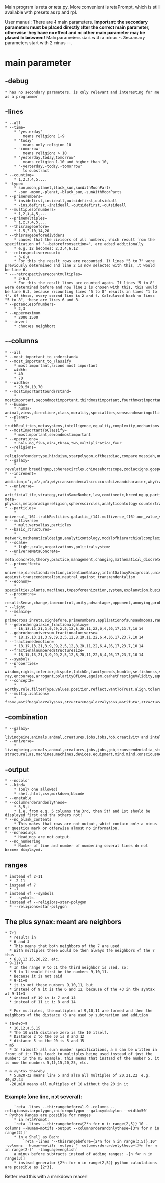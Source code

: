 Main program is reta or reta.py.
More convenient is retaPrompt, which is still available with presets as rp and rpl.

User manual:
There are 4 main parameters.
**Important: the secondary parameters must be placed directly after the correct main parameter, otherwise they have no effect and no other main parameter may be placed in between!**
Main parameters start with a minus -.
Secondary parameters start with 2 minus --.

# main parameter

## -debug
    * has no secondary parameters, is only relevant and interesting for me as a programmer

## -lines

    * --all
    * --time=
        * "yesterday"
            means religions 1-9
        * "today"
            means only religion 10
        * "tomorrow"
            means religions > 10
        * "yesterday,today,tomorrow"
            means religion 1-10 and higher than 10,
        * "-yesterday,-today,-tomorrow"
            to substract
    * --counting=
        * 1,2,3,4,5,...
    * -type=
        * sun,moon,planet,black_sun,sunWithMoonParts
        * -sun,-moon,-planet,-black_sun,-sunWithMoonParts
    * --primenumbers=
        * insidefirst,insideall,outsidefirst,outsideall
        * -insidefirst,-insideall,-outsidefirst,-outsideall
    * --multiplesofnumbers=
        * 1,2,3,4,5,...
    * --primemultiples=
        * 1,2,3,4,5,...
    * --thisrangebefore=
        * 1-5,7-10,14,20
    * --thisrangebeforedividers
        * causes that the divisors of all numbers, which result from the specification of "--beforefromsection=", are added additionally
        * e.g. 12 becomes: 2,3,4,6,12
    * --retrospectiverecount=
        * 3-6,8
        * For this the result rows are recounted. If lines "5 to 7" were previously determined and line 2 is now selected with this, it would be line 6.
    * ---retrospectiverecountmultiples=
        * 3-6,8
        * For this the result lines are counted again. If lines "5 to 8" were determined before and now line 2 is chosen with this, this would be line 6.8, because recounting lines "5 to 8" results in lines "1 to 4". Of these, every second line is 2 and 4. Calculated back to lines "5 to 8", these are lines 6 and 8.
    * --potenciesofnumbers=
        * 2,3
    * --uppermaximum
        * 2000,1500
    * --invert
        * chooses neighbors

## --columns

    * --all
    * --most_important_to_understand=
    * --most_important_to_classify
        * most important,second most important
    * --width=
        * 40
        * 70
    * --widths=
        * 20,50,10,70
    * --mostimportanttounderstand= 
        * mostimportant,secondmostimportant,thirdmostimportant,fourthmostimportant
    * --human= 
        * human-animal,views,directions,class,morality,specialties,senseandmeaningoflife,intelligenceproblems,way_of_thinking_of_living_beings,countertranscendentals,equalityfreedom,emotions,egoism,effect,incel,irrationalNumbersbyrooting,dominantgender,love,faith,vulnerability,motifs,positions,consciousness,achievements,evolutionary_acquire_and_intelligence,need,disease,alphabeta,lead,manipulation,jobs,solutions,music,honest
    * --planet= 
        * truthRealities,metasystems,intelligence,equality,complexity,mechanisms
    * --mostImportantToClassify= 
        * mostimportant,secondmostimportant
    * --operations= 
        * halving,five,nine,three,two,multiplication,four
    * --religions= 
        * religionfoundertype,hinduism,starpolygon,ofthezodiac,compare,messiah,uniformpolygon,representativehigherconcepts
    * --galaxy= 
        * revelation,breedingup,spherescircles,chinesehoroscope,zodiacsigns,gospelofthomas,analyticontology,insideOutsideStructure,modallogic,space
    * --increment= 
        * addition,of1,of2,of3,whytranscendentalstructuralsizeandcharacter,whyTranscendentalEqualsComplexity
    * --universe= 
        * artificiallife,strategy,ratioSameNumber,law,combineetc,breedingup,particle-meta-physics,metaparadigmreligion,spherescircles,analyticontology,countertranscendentals,systemthings,transcendentals,transcendentalreciprocal,network,whytranscendentalstructuralsizeandcharacter,category,space,programmingparadigms,mind,whyTranscendentalEqualsComplexity,modelofhierarchicalcomplexity
    * --particles= 
        * universal_(16),truthRealities,galactic_(14),multiverse_(16),non_value_virtue_sorting_(13_with_14),galaxy_sub_areas_(13),goodness_and_direction_(7),space_and_dimension_(8)
    * --multiverse= 
        * multiversalias,particles
    * --basic_structures= 
        * network,mathematicaldesign,analyticontology,modelofhierarchicalcomplexity,transcendentals,condition,areas_of_life,measures,relativereciprocal,universalcomparative,existentials,extremalia,expectations,passion,relativetimeamount,numericalcomparison,aspiration,principles,attractions,optimization,topics,meaning,reciprocal,attention,time,intention16,intention17,intention6,intention7,awareness,behavior,energy,sheafs,comprehend,empathy,intention1/6,innervalues,intention10,mind,reflex,lust,paradigms,truthRealities,calculate,mood,class,order,metasystems,intention1pro8,goals,concreta,emotions,dependence,map,foundation,positions,imaginations,shall,views,affiliations,intention13,love,coalitions,against_5,impulses,drive,reflection,states
    * --scale= 
        * light,scale,organizations,politicalsystems
    * --universeMetaConcrete= 
        * meta,concrete,theory,practice,management,changing,mathematical_discrete,beyond,enterprise,value,rule,direction
    * --primeeffect= 
        * universe,directiondirection,intentionGalaxy,intentGalaxyReciprocal,universeReciprocal,against-against-transcendentalism,neutral_against_transcendentalism
    * --economy= 
        * specialties,plants,machines,typeoforganization,system,explanation,businessadministration
    * --procontra= 
        * resultsSense,change,tamecontrol,unity,advantages,opponent,annoying,probenefit,counterposition,helpreceive,help,pro,notGettingAlong,notAgainst,noopposite,notfor,helpnotneed,cannothelp,notdisposed,unmotivated,against,opposite,harmony,primecross
    * --light 
    * --meaning= 
        * primecross,inreta,signbefore,primenumbers,applicationofsunsandmoons,ranges,law,perfection,spaceObject,subjunctive,mechanisms
    * --gebrochengalaxie_fractionalgalaxy= 
        * 18,15,13,21,3,9,19,2,5,12,8,20,11,22,6,4,16,17,23,7,10,14
    * --gebrochenuniversum_fractionaluniverse= 
        * 18,15,13,21,3,9,19,2,5,12,8,20,11,22,6,4,16,17,23,7,10,14
    * --fractionedemotion= 
        * 18,15,13,21,3,9,19,2,5,12,8,20,11,22,6,4,16,17,23,7,10,14
    * --fractionalnumberedstructuresize= 
        * 18,15,13,21,3,9,19,2,5,12,8,20,11,22,6,4,16,17,23,7,10,14
    * --symbols 
    * --properties= 
        * wisdom,rights,inferior,dispute,latchOn,familyneeds,humble,selfishness,science,asshole,love,selfless,monotonous,averse,honest,scope,worthless,familial,soft,uniteConnect,similar,good,senseAndMeaning,time,egalitarianAuthoritarian,opinions,opinionintelligence,morality,leadership,X-ray,encourage,arrogant,polarityOfLove,egoism,cachetPrestigeValidity,equal,survive
    * --concept2= 
        * worthy,rule,filterType,values,position,reflect,wantToTrust,align,tolerance
    * --multiplications= 
        * frame,motifRegularPolygons,structureRegularPolygons,motifStar,structureStar,motifStar,strukgebrstern,motifRegularf,structureRegularF,described


## -combination
    * --galaxy=
        * livingbeing,animals,animal,creatures,jobs,jobs,job,creativity_and_intelligence,creativity,intelligence,creativity,love,love,men,men,men,women,personality_evolutionary_acquisition,evolution,acquire,personality,personality,religion,religion,religions,motives_goals,motivation,goals,goal,motifs,Emotions,emotions,emotions,emotions,emotion,feelings,people,persons,celebrities,celebrities,economicsystems,economicsystem,economicsystems,combinedeconomicsystem,combinedeconomicsystems,ownership_and_possession
    * --universe=
        * livingbeing,animals,animal,creatures,jobs,jobs,job,transcendentalia_structuralia,transcendence,transcendentals,structurals,philoalias,primecross,leibnitz,primecross,personality_evolutionary_acquisition,evolution,acquire,personality,personality,religion,religion,religions,motives_goals,motivation,motifs,goals,goal,analytic_ontology,analyticontology,ontology,people,persons,celebrities,celebrities,mechanisms_of_breeding,mechanisms,essence,breed,breed,countertranscendentals,countertranscendentals,counter-structuralias,machines,machines,devices,equipment,mind,mind,consciousness,consciousness


## -output
    * --nocolor
    * --kind=
        * (only one allowed)
        * shell,html,csv,markdown,bbcode
    * --onetable
    * --columnorderandonlythese=
        * 3,5,1
        * i.e. from e.g. 5 columns the 3rd, then 5th and 1st should be displayed first and the others not!
    * --no_blank_contents
        * This makes that rows are not output, which contain only a minus or question mark or otherwise almost no information.
    * --noheadings
        * Headings are not output.
    * --no_numbering
        * Number of line and number of numbering several lines do not become displayed.



## ranges
    * instead of 2-11
      * -2-11
    * instead of 7
      * -7
    * instead of --symbols
      * --symbols-
    * instead of --religions=star-polygon
      * --religions=star-polygon

## The plus synax: meant are neighbors
    * 7+1
      * results in
      * 6 and 8
      * This means that both neighbors of the 7 are used
      * With multiples these would be then always the neighbors of the 7 thus
      * 6,8,13,15,20,22, etc.
    * 9-11+3
      * In the range 9 to 11 the third neighbor is used, so:
      * 9 to 11 would first be the numbers 9,10,11.
      * Because it is not said
      * 9-11+0
      * it is not these numbers 9,10,11, but
      * instead of 9 it is the 6 and 12, because of the +3 in the syntax at 9-11+3
      * instead of 10 it is 7 and 13
      * instead of 11 it is 8 and 14

      * For multiples, the multiples of 9,10,11 are formed and then the neighbors of the distance +3 are used by subtraction and addition

    * 10+0+2+5
      * 10,12,8,5,15
      * The 10 with distance zero is the 10 itself.
      * Distance 2 to the 10 is 8 and 12
      * distance 5 to the 10 is 5 and 15
    * m5
      * In (almost) all such number specifications, a m can be written in front of it: This leads to multiples being used instead of just the number: in the m5 example, this means that instead of the number 5, it is now the numbers 5,10,15,20,25, etc.

    * m syntax thereby
      * 5,m20-22 means line 5 and also all multiples of 20,21,22, e.g. 40,42,44
      -20,m10 means all multiples of 10 without the 20 in it

### Example (one line, not several):
        `reta -lines --thisrangebefore=1-9 -columns --religions=starpolygon,uniformpolygon --galaxy=babylon --width=50`
    * Python Ranges are possible for ranges
        * in retaPrompt:
        `reta -lines --thisrangebefore={2*n for n in range(2,5)},10 -columns --human=motifs -output --columnorderandonlythese=[3*n for n in range(2)]`
        * in a Shell as Bash:
            `reta -lines "--thisrangebefore={2*n for n in range(2,5)},10" -columns --human=motifs -output "--columnorderandonlythese=[3*n for n in range(2)]"  -language=english`
        a minus before subtracts instead of adding ranges: -[n for n in range(3)]
        * instead generator {2*n for n in range(2,5)} python calculations are possible as [2*3].

Better read this with a markdown reader!
        
